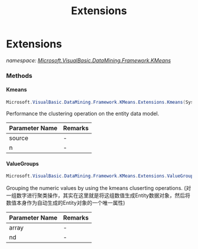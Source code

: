 ﻿---
title: Extensions
---

# Extensions
_namespace: [Microsoft.VisualBasic.DataMining.Framework.KMeans](N-Microsoft.VisualBasic.DataMining.Framework.KMeans.html)_



### Methods

#### Kmeans
```csharp
Microsoft.VisualBasic.DataMining.Framework.KMeans.Extensions.Kmeans(System.Collections.Generic.IEnumerable{Microsoft.VisualBasic.DataMining.Framework.KMeans.EntityLDM},System.Int32)
```
Performance the clustering operation on the entity data model.

|Parameter Name|Remarks|
|--------------|-------|
|source|-|
|n|-|


#### ValueGroups
```csharp
Microsoft.VisualBasic.DataMining.Framework.KMeans.Extensions.ValueGroups(System.Collections.Generic.IEnumerable{System.Double},System.Int32)
```
Grouping the numeric values by using the kmeans cluserting operations.
 (对一组数字进行聚类操作，其实在这里就是将这组数值生成Entity数据对象，然后将数值本身作为自动生成的Entity对象的一个唯一属性)

|Parameter Name|Remarks|
|--------------|-------|
|array|-|
|nd|-|






